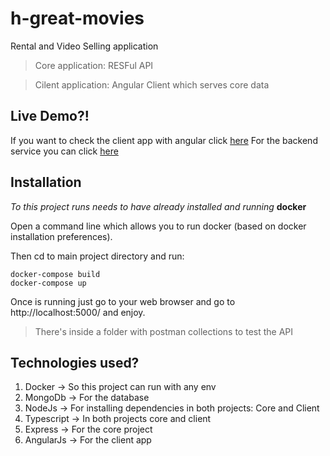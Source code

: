# h-great-movies
Rental and Video Selling application


> Core application: RESFul API

> Cilent application: Angular Client which serves core data


## Live Demo?!

If you want to check the client app with angular click [here](https://hgreat-movies-cli.herokuapp.com/)
For the backend service you can click [here](https://hgreat-movies-core.herokuapp.com/)




## Installation

*To this project runs needs to have already installed and running* **docker**

Open a command line which allows you to run docker (based on docker installation preferences).

Then cd to main project directory and run:
```
docker-compose build
docker-compose up
```
Once is running just go to your web browser and go to http://localhost:5000/ and enjoy.

> There's inside a folder with postman collections to test the API

## Technologies used?
1. Docker -> So this project can run with any env
2. MongoDb -> For the database
3. NodeJs -> For installing dependencies in both projects: Core and Client
4. Typescript -> In both projects core and client
5. Express -> For the core project
6. AngularJs -> For the client app
